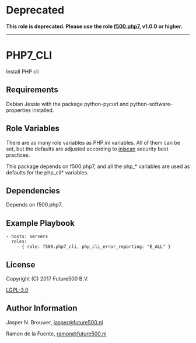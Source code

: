 Deprecated
==========

**This role is deprecated. Please use the role [f500.php7](https://github.com/f500/ansible-php7), v1.0.0 or higher.**

---

PHP7_CLI
========

Install PHP cli


Requirements
------------

Debian Jessie with the package python-pycurl and python-software-properties installed.

Role Variables
--------------

There are as many role variables as PHP.ini variables. All of them can be set, but the defaults
are adjusted according to [iniscan](https://github.com/psecio/iniscan) security best practices.

This package depends on f500.php7, and all the php_* variables are used as defaults for the php_cli* variables.

Dependencies
------------

Depends on f500.php7.

Example Playbook
-------------------------

    - hosts: servers
      roles:
        - { role: f500.php7_cli, php_cli_error_reporting: "E_ALL" }

License
-------

Copyright (C) 2017 Future500 B.V.

[LGPL-3.0](https://github.com/f500/ansible-php7_cli/blob/master/COPYING.LESSER)

Author Information
------------------

Jasper N. Brouwer, jasper@future500.nl

Ramon de la Fuente, ramon@future500.nl
